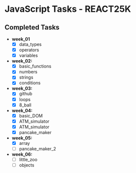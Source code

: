 # JavaScript Tasks - REACT25K

## Completed Tasks

- **week_01**
  - [x] data_types
  - [x] operators
  - [x] variables
- **week_02:**
  - [x] basic_functions
  - [x] numbers
  - [x] strings
  - [x] conditions
- **week_03:**
  - [x] github
  - [x] loops
  - [x] 8_ball
- **week_04:**
  - [x] basic_DOM
  - [x] ATM_simulator
  - [x] ATM_simulator
  - [x] pancake_maker
- **week_05:**
  - [x] array
  - [ ] pancake_maker_2
- **week_06:**
  - [ ] little_zoo
  - [ ] objects
